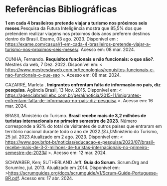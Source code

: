 # Referências Bibliográficas


**1 em cada 4 brasileiros pretende viajar a turismo nos próximos seis meses**.Pesquisa da Futura Inteligência mostra que 85,5% dos que pretendem realizar viagens nos próximos dois anos preferem destinos dentro do Brasil. Exame, 03 ago. 2023. Disponível em : https://exame.com/casual/1-em-cada-4-brasileiros-pretende-viajar-a-turismo-nos-proximos-seis-meses/. Acesso em: 08 mar. 2024. 


>  

CUNHA, Fernando. **Requisitos funcionais e não funcionais: o que são?**. Mestres da web, 7 Dez. 2022. Disponível em: < https://www.mestresdaweb.com.br/tecnologias/requisitos-funcionais-e-nao-funcionais-o-que-sao >. Acesso em: 08 mar. 2024. 

 

CAZARRÉ, Marleta . **Imigrantes enfrentam falta de informação no país, diz pesquisa**. Agência Brasil, 13 Nov. 2015. Disponível em: < https://agenciabrasil.ebc.com.br/geral/noticia/2015-11/imigrantes-enfrentam-falta-de-informacao-no-pais-diz-pesquisa  >. Acesso em: 16 mar. 2024. 

 

 

BRASIL.Ministério do Turismo. **Brasil recebe mais de 3,2 milhões de turistas internacionais no primeiro semestre de 2023**. Número corresponde a 92% do total de visitantes de outros países que entraram em território nacional durante todo o ano de 2022.*[S.l.]*:Ministério do Turismo, 25 jul. 2023.Atualizado em 2 ago. 2023. Disponível em: <  https://www.gov.br/pt-br/noticias/educacao-e-pesquisa/2023/07/brasil-recebe-mais-de-3-2-milhoes-de-turistas-internacionais-no-primeiro-semestre-de-2023#  >. Acesso em: 12 mar. 2024. 

 
SCHWABER, Ken; SUTHERLAND Jeff. **Guia do Scrum**.  Scrum.Org and ScrumInc, jul. 2013. Atualizado em 2014. Disponível em: >https://scrumguides.org/docs/scrumguide/v1/Scrum-Guide-Portuguese-BR.pdf. Acesso em: 17 abr. 2024.
